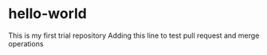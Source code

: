 # hello-world
This is my first trial repository
Adding this line to test pull request and merge operations
